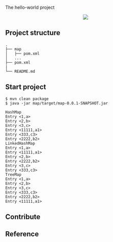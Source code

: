 The hello-world project

<div align="center">
    <img src="./assets/images/map.png"/>
</div>


## Project structure
```
.
├── map
│   ├── pom.xml
│   ...
├── pom.xml
|
└── README.md
```

## Start project

```shell
$ mvn clean package
$ java -jar map/target/map-0.0.1-SNAPSHOT.jar
```

```shell
HashMap
Entry <1,a>
Entry <2,b>
Entry <3,c>
Entry <11111,a1>
Entry <333,c3>
Entry <2222,b2>
LinkedHashMap
Entry <1,a>
Entry <11111,a1>
Entry <2,b>
Entry <2222,b2>
Entry <3,c>
Entry <333,c3>
TreeMap
Entry <1,a>
Entry <2,b>
Entry <3,c>
Entry <333,c3>
Entry <2222,b2>
Entry <11111,a1>
```

## Contribute

## Reference